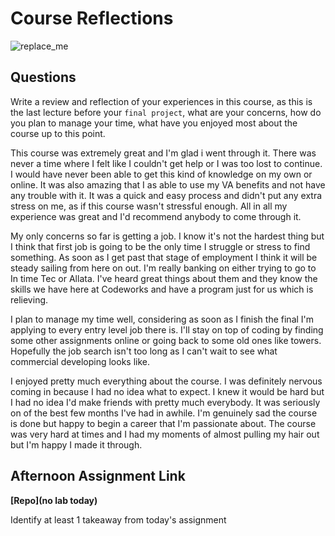 # Course Reflections

![replace_me](https://codeworks.blob.core.windows.net/public/assets/img/illustrations/placeholder.svg)

## Questions

Write a review and reflection of your experiences in this course, as this is the last lecture before your `final project`, what are your concerns, how do you plan to manage your time, what have you enjoyed most about the course up to this point.

This course was extremely great and I'm glad i went through it. There was never a time where I felt like I couldn't get help or I was too lost to continue. I would have never been able to get this kind of knowledge on my own or online. It was also amazing that I as able to use my VA benefits and not have any trouble with it. It was a quick and easy process and didn't put any extra stress on me, as if this course wasn't stressful enough. All in all my experience was great and I'd recommend anybody to come through it. 

My only concerns so far is getting a job. I know it's not the hardest thing but I think that first job is going to be the only time I struggle or stress to find something. As soon as I get past that stage of employment I think it will be steady sailing from here on out. I'm really banking on either trying to go to In time Tec or Allata. I've heard great things about them and they know the skills we have here at Codeworks and have a program just for us which is relieving. 

I plan to manage my time well, considering as soon as I finish the final I'm applying to every entry level job there is. I'll stay on top of coding by finding some other assignments online or going back to some old ones like towers. Hopefully the job search isn't too long as I can't wait to see what commercial developing looks like.

I enjoyed pretty much everything about the course. I was definitely nervous coming in because I had no idea what to expect. I knew it would be hard but I had no idea I'd make friends with pretty much everybody. It was seriously on of the best few months I've had in awhile. I'm genuinely sad the course is done but happy to begin a career that I'm passionate about. The course was very hard at times and I had my moments of almost pulling my hair out but I'm happy I made it through.

## Afternoon Assignment Link

**[Repo](no lab today)**

Identify at least 1 takeaway from today's assignment
